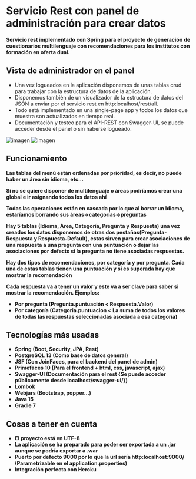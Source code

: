 # Servicio Rest con panel de administración para crear datos
**Servicio rest implementado con Spring para el proyecto de generación de cuestionarios multilenguaje con recomendaciones para los institutos con formación en oferta dual.**

## Vista de administrador en el panel
- Una vez logueados en la aplicación disponemos de unas tablas crud para trabajar con la estructura de datos de la aplicación.
- Disponemos también de un visualizador de la estructura de datos del JSON a enviar por el servicio rest en http:localhost/rest/all.
- Todo está implementado en una single-page app y todos los datos que muestra son actualizados en tiempo real.
- Documentación y testeo para el API-REST con Swagger-UI, se puede acceder desde el panel o sin haberse logueado.
 
![imagen](https://user-images.githubusercontent.com/60214254/117727604-8cf00000-b1e8-11eb-88c1-63ef0641dccc.png)
![imagen](https://user-images.githubusercontent.com/60214254/117728015-228b8f80-b1e9-11eb-833a-123ebaff7a5b.png)

## Funcionamiento
**Las tablas del menú están ordenadas por prioridad, es decir, no puede haber un área sin idioma, etc...**

**Si no se quiere disponer de multilenguaje o áreas podríamos crear una global e ir asignando todos los datos ahí**

**Todas las operaciones están en cascada por lo que al borrar un Idioma, estaríamos borrando sus áreas->categorías->preguntas**

**Hay 5 tablas (Idioma, Área, Categoría, Pregunta y Respuesta) una vez creados los datos disponemos de otras dos pestañas(Pregunta-Respuesta y Respuesta-Default), estas sirven para crear asociaciones de una respuesta a una pregunta con una puntuación o dejar las asociaciones por defecto si la pregunta no tiene asociadas respuestas.**

**Hay dos tipos de recomendaciones, por categoría y por pregunta. Cada una de estas tablas tienen una puntuación y si es superada hay que mostrar la recomendación**

**Cada respuesta va a tener un valor y este va a ser clave para saber si mostrar la recomendación. Ejemplos:**
- **Por pregunta (Pregunta.puntuación < Respuesta.Valor)**
- **Por categoría (Categoria.puntuacion < La suma de todos los valores de todas las respuestas seleccionadas asociada a esa categoría)**

## Tecnologías más usadas
- **Spring (Boot, Security, JPA, Rest)**
- **PostgreSQL 13 (Como base de datos general)**
- **JSF (Con JoinFaces, para el backend del panel de admin)**
- **Primefaces 10 (Para el frontend + html, css, javascript, ajax)**
- **Swagger-UI (Documentación para el rest {Se puede acceder públicamente desde localhost/swagger-ui/})**
- **Lombok**
- **Webjars (Bootstrap, popper...)**
- **Java 15**
- **Gradle 7**

## Cosas a tener en cuenta
- **El proyecto está en UTF-8**
- **La aplicación se ha preparado para poder ser exportada a un .jar aunque se podría exportar a .war**
- **Puerto por defecto 9000 por lo que la url sería  http:localhost:9000/ (Parametrizable en el application.properties)**
- **Integración perfecta con Heroku**
